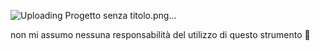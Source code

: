 




![Uploading Progetto senza titolo.png…]()



non mi assumo nessuna responsabilità del utilizzo di questo strumento 🚨



